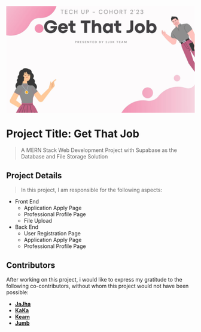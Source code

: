  <img src="./markdown%20assets/2J3K.jpg" align="center" />

# Project Title: Get That Job
> A MERN Stack Web Development Project with Supabase as the Database and File Storage Solution

## Project Details
>In this project, I am responsible for the following aspects:

- Front End
  - Application Apply Page
  - Professional Profile Page
  - File Upload
- Back End
  - User Registration Page
  - Application Apply Page
  - Professional Profile Page


## Contributors
After working on this project, i would like to express my gratitude to the following co-contributors, without whom this project would not have been possible:

- [**JaJha**](https://github.com/jashleyx)
- [**KaKa**](https://github.com/kkantaaa)
- [**Keam**](https://github.com/MrKeem)
- [**Jumb**](https://github.com/JumbKWC)